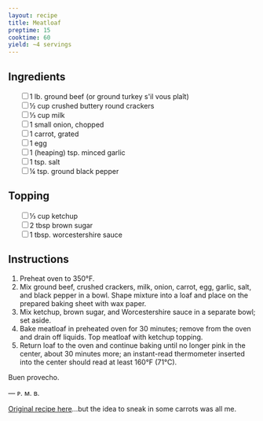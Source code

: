 ```yaml
---
layout: recipe
title: Meatloaf
preptime: 15
cooktime: 60
yield: ~4 servings
---
```

## Ingredients

<ul style="list-style:none">
  <li><input type="checkbox"/>1 lb. ground beef (or ground turkey s'il vous plaît)</li>
  <li><input type="checkbox"/>½ cup crushed buttery round crackers</li>
  <li><input type="checkbox"/>⅓ cup milk</li>
  <li><input type="checkbox"/>1 small onion, chopped</li>
  <li><input type="checkbox"/>1 carrot, grated</li>
  <li><input type="checkbox"/>1 egg</li>
  <li><input type="checkbox"/>1 (heaping) tsp. minced garlic</li>
  <li><input type="checkbox"/>1 tsp. salt</li>
  <li><input type="checkbox"/>¼ tsp. ground black pepper</li>
</ul>

## Topping

<ul style="list-style:none">
  <li><input type="checkbox"/>⅓ cup ketchup</li>
  <li><input type="checkbox"/>2 tbsp brown sugar</li>
  <li><input type="checkbox"/>1 tbsp. worcestershire sauce</li>
</ul>

## Instructions
1. Preheat oven to 350°F.
2. Mix ground beef, crushed crackers, milk, onion, carrot, egg, garlic, salt, and black pepper in a bowl. Shape mixture into a loaf and place on the prepared baking sheet with wax paper.
3. Mix ketchup, brown sugar, and Worcestershire sauce in a separate bowl; set aside.
4. Bake meatloaf in preheated oven for 30 minutes; remove from the oven and drain off liquids. Top meatloaf with ketchup topping.
5. Return loaf to the oven and continue baking until no longer pink in the center, about 30 minutes more; an instant-read thermometer inserted into the center should read at least 160°F (71°C). 

Buen provecho.

— ᴘ. ᴍ. ʙ.

<a class="muted small" href="https://www.allrecipes.com/recipe/231380/best-turkey-meatloaf/" target="_blank">Original recipe here</a><span class="muted small">...but the idea to sneak in some carrots was all me.</span>